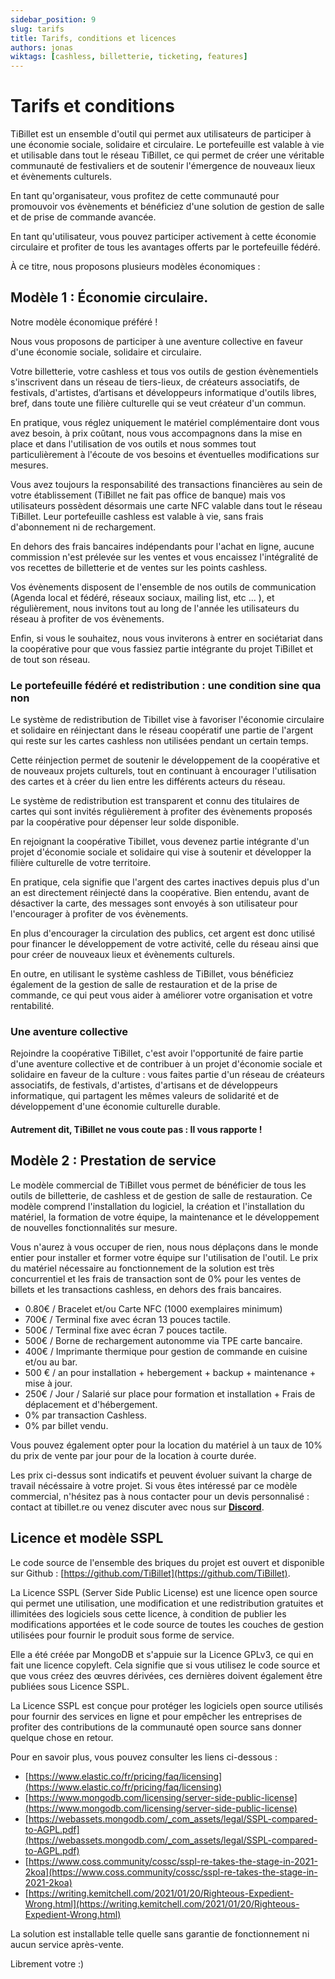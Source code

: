 ```yaml
---
sidebar_position: 9
slug: tarifs
title: Tarifs, conditions et licences
authors: jonas
wiktags: [cashless, billetterie, ticketing, features]
---
```


# Tarifs et conditions

TiBillet est un ensemble d'outil qui permet aux utilisateurs de participer à une économie sociale, solidaire et circulaire. 
Le portefeuille est valable à vie et utilisable dans tout le réseau TiBillet, ce qui permet de créer une véritable 
communauté de festivaliers et de soutenir l'émergence de nouveaux lieux et évènements culturels. 

En tant qu'organisateur, vous profitez de cette communauté pour promouvoir vos évènements et bénéficiez 
d'une solution de gestion de salle et de prise de commande avancée. 

En tant qu'utilisateur, vous pouvez participer activement à cette économie circulaire et profiter de tous les 
avantages offerts par le portefeuille fédéré.

À ce titre, nous proposons plusieurs modèles économiques :

## Modèle 1 : Économie circulaire.

Notre modèle économique préféré !

Nous vous proposons de participer à une aventure collective en faveur d'une économie sociale, solidaire et circulaire.

Votre billetterie, votre cashless et tous vos outils de gestion évènementiels s'inscrivent dans un réseau
de tiers-lieux, de créateurs associatifs, de festivals, d'artistes, d’artisans et
développeurs informatique d'outils libres, bref, dans toute une filière culturelle qui se veut créateur d'un
commun.

En pratique, vous réglez uniquement le matériel complémentaire dont vous avez besoin, à prix coûtant,
nous vous accompagnons dans la mise en place et dans l'utilisation de vos outils et nous sommes tout particulièrement
à l'écoute de vos besoins et éventuelles modifications sur mesures.

Vous avez toujours la responsabilité des transactions financières au sein de votre établissement (TiBillet ne fait pas
office de banque) mais vos utilisateurs possèdent désormais une carte NFC valable dans tout le réseau TiBillet.
Leur portefeuille cashless est valable à vie, sans frais d'abonnement ni de rechargement.

En dehors des frais bancaires indépendants pour l'achat en ligne, aucune commission n'est prélevée sur
les ventes et vous encaissez l'intégralité de vos recettes de billetterie et de ventes sur les points cashless.

Vos évènements disposent de l'ensemble de nos outils de communication (Agenda local et fédéré, réseaux sociaux, mailing
list, etc ... ), et régulièrement, nous invitons tout au long de l'année les utilisateurs du réseau à profiter de vos évènements.

Enfin, si vous le souhaitez, nous vous inviterons à entrer en sociétariat dans la coopérative 
pour que vous fassiez partie intégrante du projet TiBillet et de tout son réseau.

### Le portefeuille fédéré et redistribution : une condition sine qua non

Le système de redistribution de Tibillet vise à favoriser l'économie circulaire et solidaire 
en réinjectant dans le réseau coopératif une partie de l'argent qui reste sur les cartes cashless 
non utilisées pendant un certain temps. 

Cette réinjection permet de soutenir le développement de la coopérative et de nouveaux projets culturels, 
tout en continuant à encourager l'utilisation des cartes et à créer du lien entre les différents acteurs du réseau. 

Le système de redistribution est transparent et connu des titulaires de cartes 
qui sont invités régulièrement à profiter des évènements proposés par la coopérative pour dépenser leur solde disponible.

En rejoignant la coopérative Tibillet, vous devenez partie intégrante d'un projet d'économie sociale et solidaire 
qui vise à soutenir et développer la filière culturelle de votre territoire.

En pratique, cela signifie que l'argent des cartes inactives depuis plus d'un an est directement réinjecté dans la coopérative. 
Bien entendu, avant de désactiver la carte, des messages sont envoyés à son utilisateur pour l'encourager à profiter de vos évènements.

En plus d'encourager la circulation des publics, cet argent est donc utilisé pour financer le développement de votre activité,
celle du réseau ainsi que pour créer de nouveaux lieux et évènements culturels. 

En outre, en utilisant le système cashless de TiBillet, vous bénéficiez également de la gestion de salle 
de restauration et de la prise de commande, ce qui peut vous aider à améliorer votre organisation et votre rentabilité. 

### Une aventure collective

Rejoindre la coopérative TiBillet, c'est avoir l'opportunité de faire partie d'une aventure collective et de 
contribuer à un projet d'économie sociale et solidaire en faveur de la culture : vous faites partie d'un réseau de créateurs associatifs, 
de festivals, d'artistes, d'artisans et de développeurs informatique, qui partagent les mêmes valeurs de solidarité 
et de développement d'une économie culturelle durable.

#### Autrement dit, TiBillet ne vous coute pas : Il vous rapporte !

## Modèle 2 : Prestation de service

Le modèle commercial de TiBillet vous permet de bénéficier de tous les outils de billetterie, de cashless et de gestion 
de salle de restauration. Ce modèle comprend l'installation du logiciel, la création 
et l'installation du matériel, la formation de votre équipe, la maintenance et le développement de nouvelles fonctionnalités sur mesure. 

Vous n'aurez à vous occuper de rien, nous nous déplaçons dans le monde entier pour installer et former votre équipe 
sur l'utilisation de l'outil. Le prix du matériel nécessaire au fonctionnement de la solution est très concurrentiel 
et les frais de transaction sont de 0% pour les ventes de billets et les transactions cashless, en dehors des frais bancaires.

- 0.80€ / Bracelet et/ou Carte NFC (1000 exemplaires minimum)
- 700€ / Terminal fixe avec écran 13 pouces tactile.
- 500€ / Terminal fixe avec écran 7 pouces tactile.
- 500€ / Borne de rechargement autonomme via TPE carte bancaire.
- 400€ / Imprimante thermique pour gestion de commande en cuisine et/ou au bar.
- 500 € / an pour installation + hebergement + backup + maintenance + mise à jour.
- 250€ / Jour / Salarié sur place pour formation et installation + Frais de déplacement et d'hébergement.
- 0% par transaction Cashless.
- 0% par billet vendu.

Vous pouvez également opter pour la location du matériel à un taux de 10% du prix de vente par jour pour de la location à courte durée.

Les prix ci-dessus sont indicatifs et peuvent évoluer suivant la charge de travail nécéssaire à votre projet.
Si vous êtes intéressé par ce modèle commercial, n'hésitez pas à nous contacter pour un devis personnalisé :
contact at tibillet.re ou venez discuter avec nous sur **[Discord](https://discord.gg/7FJvtYx)**.

## Licence et modèle SSPL

Le code source de l'ensemble des briques du projet est ouvert et disponible sur
Github : [https://github.com/TiBillet](https://github.com/TiBillet).

La Licence SSPL (Server Side Public License) est une licence open source qui permet une utilisation, une modification et
une redistribution gratuites et illimitées des logiciels sous cette licence, à condition de publier les modifications
apportées et le code source de toutes les couches de gestion utilisées pour fournir le produit sous forme de service.

Elle a été créée par MongoDB et s'appuie sur la Licence GPLv3, ce qui en fait une licence copyleft. Cela signifie que si
vous utilisez le code source et que vous créez des œuvres dérivées, ces dernières doivent également être publiées sous
Licence SSPL. 

La Licence SSPL est conçue pour protéger les logiciels open source utilisés pour fournir des services en
ligne et pour empêcher les entreprises de profiter des contributions de la communauté open source sans donner quelque
chose en retour.

Pour en savoir plus, vous pouvez consulter les liens ci-dessous :

- [https://www.elastic.co/fr/pricing/faq/licensing](https://www.elastic.co/fr/pricing/faq/licensing)
- [https://www.mongodb.com/licensing/server-side-public-license](https://www.mongodb.com/licensing/server-side-public-license)
- [https://webassets.mongodb.com/_com_assets/legal/SSPL-compared-to-AGPL.pdf](https://webassets.mongodb.com/_com_assets/legal/SSPL-compared-to-AGPL.pdf)
- [https://www.coss.community/cossc/sspl-re-takes-the-stage-in-2021-2koa](https://www.coss.community/cossc/sspl-re-takes-the-stage-in-2021-2koa)
- [https://writing.kemitchell.com/2021/01/20/Righteous-Expedient-Wrong.html](https://writing.kemitchell.com/2021/01/20/Righteous-Expedient-Wrong.html)

La solution est installable telle quelle sans garantie de fonctionnement ni aucun service après-vente.

Librement votre :) 
